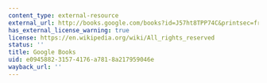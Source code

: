 ```yaml
---
content_type: external-resource
external_url: http://books.google.com/books?id=J57ht8TPP74C&printsec=frontcover
has_external_license_warning: true
license: https://en.wikipedia.org/wiki/All_rights_reserved
status: ''
title: Google Books
uid: e0945882-3157-4176-a781-8a217959046e
wayback_url: ''
---
```

